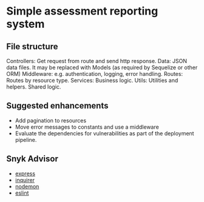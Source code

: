 # Simple assessment reporting system


## File structure
Controllers: Get request from route and send http response.
Data: JSON data files. It may be replaced with Models (as required by Sequelize or other ORM)
Middleware: e.g. authentication, logging, error handling.
Routes: Routes by resource type.
Services: Business logic.
Utils: Utilities and helpers. Shared logic.

## Suggested enhancements
- Add pagination to resources
- Move error messages to constants and use a middleware
- Evaluate the dependencies for vulnerabilities as part of the deployment pipeline.

## Snyk Advisor
- [express](https://snyk.io/advisor/npm-package/express)
- [inquirer](https://snyk.io/advisor/npm-package/inquirer)
- [nodemon](https://snyk.io/advisor/npm-package/nodemon)
- [eslint](https://snyk.io/advisor/npm-package/eslint)